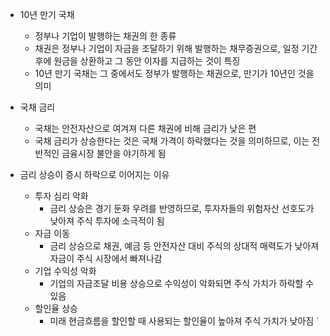 - 10년 만기 국채
    - 정부나 기업이 발행하는 채권의 한 종류
    - 채권은 정부나 기업이 자금을 조달하기 위해 발행하는 채무증권으로, 일정 기간 후에 원금을 상환하고 그 동안 이자를 지급하는 것이 특징
    - 10년 만기 국채는 그 중에서도 정부가 발행하는 채권으로, 만기가 10년인 것을 의미

- 국채 금리
    - 국채는 안전자산으로 여겨져 다른 채권에 비해 금리가 낮은 편
    - 국채 금리가 상승한다는 것은 국채 가격이 하락했다는 것을 의미하므로, 이는 전반적인 금융시장 불안을 야기하게 됨

- 금리 상승이 증시 하락으로 이어지는 이유
    - 투자 심리 악화
        - 금리 상승은 경기 둔화 우려를 반영하므로, 투자자들의 위험자산 선호도가 낮아져 주식 투자에 소극적이 됨
    - 자금 이동
        - 금리 상승으로 채권, 예금 등 안전자산 대비 주식의 상대적 매력도가 낮아져 자금이 주식 시장에서 빠져나감
    - 기업 수익성 악화
        - 기업의 자금조달 비용 상승으로 수익성이 악화되면 주식 가치가 하락할 수 있음
    - 할인율 상승
        - 미래 현금흐름을 할인할 때 사용되는 할인율이 높아져 주식 가치가 낮아짐
        `